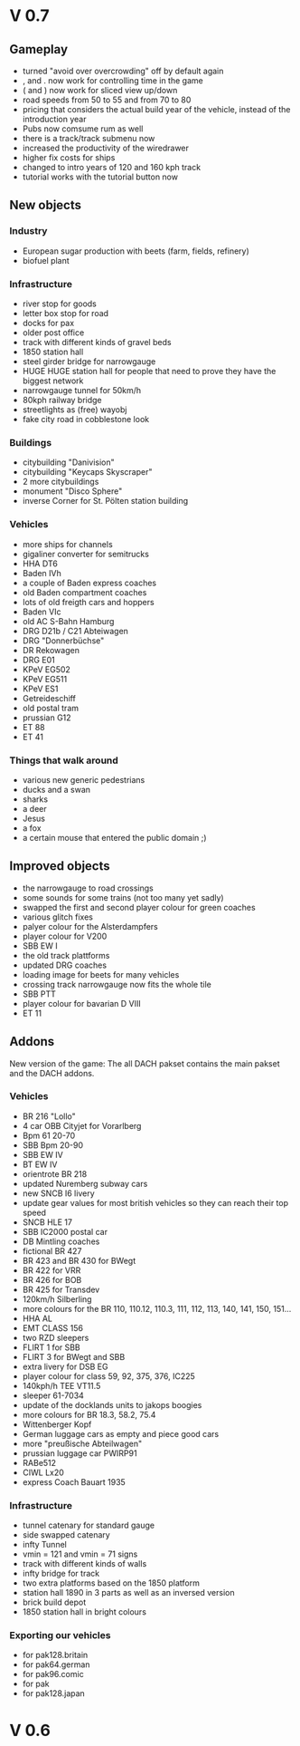 # V 0.7

## Gameplay

- turned "avoid over overcrowding" off by default again
- , and . now work for controlling time in the game
- ( and ) now work for sliced view up/down
- road speeds from 50 to 55 and from 70 to 80
- pricing that considers the actual build year of the vehicle, instead of the introduction year
- Pubs now comsume rum as well
- there is a track/track submenu now
- increased the productivity of the wiredrawer
- higher fix costs for ships
- changed to intro years of 120 and 160 kph track
- tutorial works with the tutorial button now

## New objects

### Industry

- European sugar production with beets (farm, fields, refinery)
- biofuel plant

### Infrastructure

- river stop for goods
- letter box stop for road
- docks for pax
- older post office
- track with different kinds of gravel beds
- 1850 station hall
- steel girder bridge for narrowgauge
- HUGE HUGE station hall for people that need to prove they have the biggest network
- narrowgauge tunnel for 50km/h
- 80kph railway bridge
- streetlights as (free) wayobj
- fake city road in cobblestone look

### Buildings

- citybuilding "Danivision"
- citybuilding "Keycaps Skyscraper"
- 2 more citybuildings
- monument "Disco Sphere"
- inverse Corner for St. Pölten station building

### Vehicles

- more ships for channels
- gigaliner converter for semitrucks
- HHA DT6
- Baden IVh
- a couple of Baden express coaches
- old Baden compartment coaches
- lots of old freigth cars and hoppers
- Baden VIc
- old AC S-Bahn Hamburg
- DRG D21b / C21 Abteiwagen
- DRG "Donnerbüchse"
- DR Rekowagen
- DRG E01
- KPeV EG502
- KPeV EG511
- KPeV ES1
- Getreideschiff
- old postal tram
- prussian G12
- ET 88
- ET 41

### Things that walk around

- various new generic pedestrians
- ducks and a swan
- sharks
- a deer
- Jesus
- a fox
- a certain mouse that entered the public domain ;)

## Improved objects

- the narrowgauge to road crossings
- some sounds for some trains (not too many yet sadly)
- swapped the first and second player colour for green coaches
- various glitch fixes
- palyer colour for the Alsterdampfers
- player colour for V200
- SBB EW I
- the old track plattforms
- updated DRG coaches
- loading image for beets for many vehicles
- crossing track narrowgauge now fits the whole tile
- SBB PTT
- player colour for bavarian D VIII
- ET 11


## Addons

New version of the game: The all DACH pakset contains the main pakset and the DACH addons.

### Vehicles

- BR 216 "Lollo"
- 4 car OBB Cityjet for Vorarlberg
- Bpm 61 20-70
- SBB Bpm 20-90
- SBB EW IV
- BT EW IV
- orientrote BR 218
- updated Nuremberg subway cars
- new SNCB I6 livery
- update gear values for most british vehicles so they can reach their top speed
- SNCB HLE 17
- SBB IC2000 postal car
- DB Mintling coaches
- fictional BR 427
- BR 423 and BR 430 for BWegt
- BR 422 for VRR
- BR 426 for BOB
- BR 425 for Transdev
- 120km/h Silberling
- more colours for the BR 110, 110.12, 110.3, 111, 112, 113, 140, 141, 150, 151...
- HHA AL
- EMT CLASS 156
- two RZD sleepers
- FLIRT 1 for SBB
- FLIRT 3 for BWegt and SBB
- extra livery for DSB EG
- player colour for class 59, 92, 375, 376, IC225
- 140kph/h TEE VT11.5
- sleeper 61-7034
- update of the docklands units to jakops boogies
- more colours for BR 18.3, 58.2, 75.4
- Wittenberger Kopf
- German luggage cars as empty and piece good cars
- more "preußische Abteilwagen"
- prussian luggage car PWIRP91
- RABe512
- CIWL Lx20
- express Coach Bauart 1935

### Infrastructure

- tunnel catenary for standard gauge
- side swapped catenary
- infty Tunnel
- vmin = 121 and vmin = 71 signs
- track with different kinds of walls
- infty bridge for track
- two extra platforms based on the 1850 platform
- station hall 1890 in 3 parts as well as an inversed version
- brick build depot
- 1850 station hall in bright colours

### Exporting our vehicles

- for pak128.britain
- for pak64.german
- for pak96.comic
- for pak
- for pak128.japan

# V 0.6